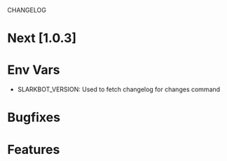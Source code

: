 
CHANGELOG


# Next [1.0.3]

# Env Vars
- SLARKBOT\_VERSION: Used to fetch changelog for changes command

# Bugfixes

# Features
